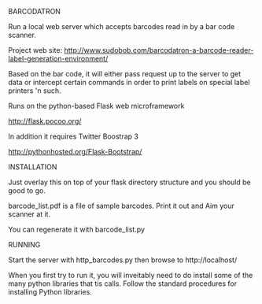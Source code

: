 BARCODATRON

Run a local web server which accepts barcodes read in by a bar code scanner.

Project web site: http://www.sudobob.com/barcodatron-a-barcode-reader-label-generation-environment/

Based on the bar code, it will either pass request up to the server to get data or
intercept certain commands in order to print labels 
on special label printers 'n such.

Runs on the python-based Flask web microframework 

http://flask.pocoo.org/

In addition it requires Twitter Boostrap 3

http://pythonhosted.org/Flask-Bootstrap/


INSTALLATION

Just overlay this on top of your flask directory structure and you should be good to go.

barcode_list.pdf is a file of sample barcodes. Print it out and Aim your scanner at it.

You can regenerate it with barcode_list.py



RUNNING

Start the server with http_barcodes.py then browse to http://localhost/


When you first try to run it, you will inveitably need to do install some of the many python libraries that tis calls. Follow the standard procedures for installing Python libraries.






